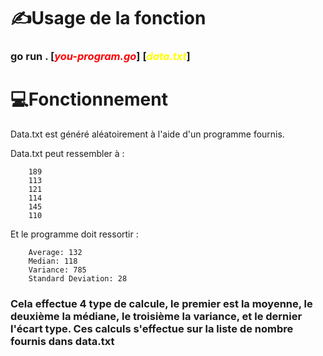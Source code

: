 # ✍️Usage de la fonction

### go run . **[<span style="color: red;">_you-program.go_</span>]** **[<span style="color: yellow">_data.txt_</span>]**

# 💻Fonctionnement

Data.txt est généré aléatoirement à l'aide d'un programme fournis.

Data.txt peut ressembler à : 

        189
        113
        121
        114 
        145
        110

Et le programme doit ressortir : 

        Average: 132
        Median: 118
        Variance: 785
        Standard Deviation: 28

### Cela effectue 4 type de calcule, le premier est la moyenne, le deuxième la médiane, le troisième la variance, et le dernier l'écart type. Ces calculs s'effectue sur la liste de nombre fournis dans data.txt

